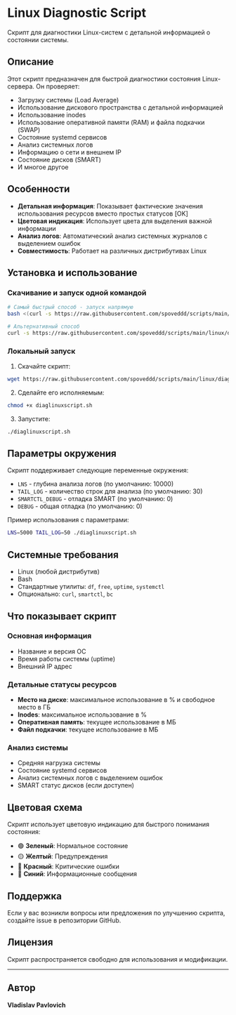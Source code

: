 # Linux Diagnostic Script

Скрипт для диагностики Linux-систем с детальной информацией о состоянии системы.

## Описание

Этот скрипт предназначен для быстрой диагностики состояния Linux-сервера. Он проверяет:

- Загрузку системы (Load Average)
- Использование дискового пространства с детальной информацией
- Использование inodes
- Использование оперативной памяти (RAM) и файла подкачки (SWAP)
- Состояние systemd сервисов
- Анализ системных логов
- Информацию о сети и внешнем IP
- Состояние дисков (SMART)
- И многое другое

## Особенности

- **Детальная информация**: Показывает фактические значения использования ресурсов вместо простых статусов [OK]
- **Цветовая индикация**: Использует цвета для выделения важной информации
- **Анализ логов**: Автоматический анализ системных журналов с выделением ошибок
- **Совместимость**: Работает на различных дистрибутивах Linux

## Установка и использование

### Скачивание и запуск одной командой

```bash
# Самый быстрый способ - запуск напрямую
bash <(curl -s https://raw.githubusercontent.com/spoveddd/scripts/main/linux/diaglinuxscript/diaglinuxscript.sh)

# Альтернативный способ
curl -s https://raw.githubusercontent.com/spoveddd/scripts/main/linux/diaglinuxscript/diaglinuxscript.sh | bash
```


### Локальный запуск

1. Скачайте скрипт:
```bash
wget https://raw.githubusercontent.com/spoveddd/scripts/main/linux/diaglinuxscript/diaglinuxscript.sh
```

2. Сделайте его исполняемым:
```bash
chmod +x diaglinuxscript.sh
```

3. Запустите:
```bash
./diaglinuxscript.sh
```

## Параметры окружения

Скрипт поддерживает следующие переменные окружения:

- `LNS` - глубина анализа логов (по умолчанию: 10000)
- `TAIL_LOG` - количество строк для анализа (по умолчанию: 30)
- `SMARTCTL_DEBUG` - отладка SMART (по умолчанию: 0)
- `DEBUG` - общая отладка (по умолчанию: 0)

Пример использования с параметрами:
```bash
LNS=5000 TAIL_LOG=50 ./diaglinuxscript.sh
```

## Системные требования

- Linux (любой дистрибутив)
- Bash
- Стандартные утилиты: `df`, `free`, `uptime`, `systemctl`
- Опционально: `curl`, `smartctl`, `bc`

## Что показывает скрипт

### Основная информация
- Название и версия ОС
- Время работы системы (uptime)
- Внешний IP адрес

### Детальные статусы ресурсов
- **Место на диске**: максимальное использование в % и свободное место в ГБ
- **Inodes**: максимальное использование в %
- **Оперативная память**: текущее использование в МБ
- **Файл подкачки**: текущее использование в МБ

### Анализ системы
- Средняя нагрузка системы
- Состояние systemd сервисов
- Анализ системных логов с выделением ошибок
- SMART статус дисков (если доступен)

## Цветовая схема

Скрипт использует цветовую индикацию для быстрого понимания состояния:
- 🟢 **Зеленый**: Нормальное состояние
- 🟡 **Желтый**: Предупреждения
- 🔴 **Красный**: Критические ошибки
- 🔵 **Синий**: Информационные сообщения

## Поддержка

Если у вас возникли вопросы или предложения по улучшению скрипта, создайте issue в репозитории GitHub.

## Лицензия

Скрипт распространяется свободно для использования и модификации.

---
## Автор
**Vladislav Pavlovich**

